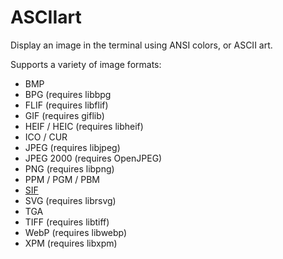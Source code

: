 # ASCIIart

Display an image in the terminal using ANSI colors, or ASCII art.

Supports a variety of image formats:

* BMP
* BPG (requires libbpg
* FLIF (requires libflif)
* GIF (requires giflib)
* HEIF / HEIC (requires libheif)
* ICO / CUR
* JPEG (requires libjpeg)
* JPEG 2000 (requires OpenJPEG)
* PNG (requires libpng)
* PPM / PGM / PBM
* [SIF](https://adventofcode.com/2019/day/8)
* SVG (requires librsvg)
* TGA
* TIFF (requires libtiff)
* WebP (requires libwebp)
* XPM (requires libxpm)

